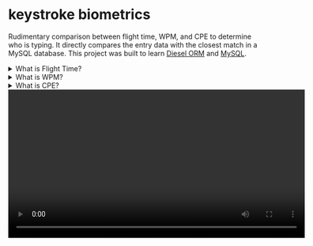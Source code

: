 <h1>
  keystroke biometrics
</h1>
<p>Rudimentary comparison between flight time, WPM, and CPE to determine who is typing. It directly compares the entry data with the closest match in a MySQL database. This project was built to learn <a href="https://diesel.rs/">Diesel ORM</a> and <a href="https://dev.mysql.com/">MySQL</a>.</p>

<details>
  <summary>What is Flight Time?</summary>
  <p>Flight time is the time it takes for a person to move from one key to the next while typing.</p>
</details>

<details>
  <summary>What is WPM?</summary>
  <p>Words Per Minute (WPM) is a common metric used to measure typing speed.</p>
</details>

<details>
  <summary>What is CPE?</summary>
  <p>Corrections Per Entry (CPE) is the ratio of corrections per characters typed.</p>
</details>

<video width="600" controls>
  <source src="./assets/video.mov" type="video/quicktime">
  Your browser does not support the video tag.
</video>
